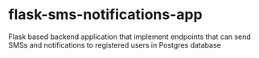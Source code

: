 # flask-sms-notifications-app
Flask based backend application that implement endpoints that can send SMSs and notifications to registered users in Postgres database
